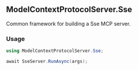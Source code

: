 ﻿## ModelContextProtocolServer.Sse
Common framework for building a Sse MCP server.

### Usage
``` csharp
using ModelContextProtocolServer.Sse;

await SseServer.RunAsync(args);
```